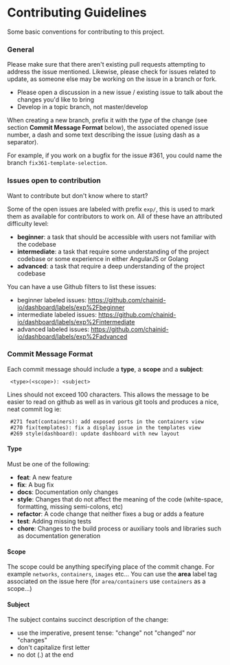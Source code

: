 # Contributing Guidelines

Some basic conventions for contributing to this project.

### General

Please make sure that there aren't existing pull requests attempting to address the issue mentioned. Likewise, please check for issues related to update, as someone else may be working on the issue in a branch or fork.

* Please open a discussion in a new issue / existing issue to talk about the changes you'd like to bring
* Develop in a topic branch, not master/develop

When creating a new branch, prefix it with the *type* of the change (see section **Commit Message Format** below), the associated opened issue number, a dash and some text describing the issue (using dash as a separator).

For example, if you work on a bugfix for the issue #361, you could name the branch `fix361-template-selection`.

### Issues open to contribution

Want to contribute but don't know where to start?

Some of the open issues are labeled with prefix `exp/`, this is used to mark them as available for contributors to work on. All of these have an attributed difficulty level:

* **beginner**: a task that should be accessible with users not familiar with the codebase
* **intermediate**: a task that require some understanding of the project codebase or some experience in
either AngularJS or Golang
* **advanced**: a task that require a deep understanding of the project codebase

You can have a use Github filters to list these issues:

* beginner labeled issues: https://github.com/chainid-io/dashboard/labels/exp%2Fbeginner
* intermediate labeled issues: https://github.com/chainid-io/dashboard/labels/exp%2Fintermediate
* advanced labeled issues: https://github.com/chainid-io/dashboard/labels/exp%2Fadvanced


### Commit Message Format

Each commit message should include a **type**, a **scope** and a **subject**:

```
 <type>(<scope>): <subject>
```

Lines should not exceed 100 characters. This allows the message to be easier to read on github as well as in various git tools and produces a nice, neat commit log ie:

```
 #271 feat(containers): add exposed ports in the containers view
 #270 fix(templates): fix a display issue in the templates view
 #269 style(dashboard): update dashboard with new layout
```

#### Type

Must be one of the following:

* **feat**: A new feature
* **fix**: A bug fix
* **docs**: Documentation only changes
* **style**: Changes that do not affect the meaning of the code (white-space, formatting, missing
  semi-colons, etc)
* **refactor**: A code change that neither fixes a bug or adds a feature
* **test**: Adding missing tests
* **chore**: Changes to the build process or auxiliary tools and libraries such as documentation
  generation

#### Scope

The scope could be anything specifying place of the commit change. For example `networks`,
`containers`, `images` etc...
You can use the **area** label tag associated on the issue here (for `area/containers` use `containers` as a scope...)

#### Subject

The subject contains succinct description of the change:

* use the imperative, present tense: "change" not "changed" nor "changes"
* don't capitalize first letter
* no dot (.) at the end
